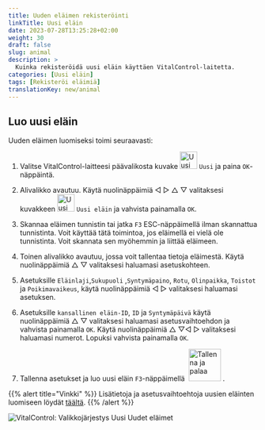 ```yaml
---
title: Uuden eläimen rekisteröinti
linkTitle: Uusi eläin
date: 2023-07-28T13:25:28+02:00
weight: 30
draft: false
slug: animal
description: >
  Kuinka rekisteröidä uusi eläin käyttäen VitalControl-laitetta.
categories: [Uusi eläin]
tags: [Rekisteröi eläimiä]
translationKey: new/animal
---
```

## Luo uusi eläin

Uuden eläimen luomiseksi toimi seuraavasti:

1. Valitse VitalControl-laitteesi päävalikosta kuvake <img src="/icons/main/new-animal.svg" width="35" align="bottom" alt="Uusi eläin" /> `Uusi` ja paina `OK`-näppäintä.

2. Alivalikko avautuu. Käytä nuolinäppäimiä ◁ ▷ △ ▽ valitaksesi kuvakkeen <img src="/icons/main/new-animal.svg" width="35" align="bottom" alt="Uusi eläin" /> `Uusi eläin` ja vahvista painamalla `OK`.

3. Skannaa eläimen tunnistin tai jatka `F3` ESC-näppäimellä ilman skannattua tunnistinta. Voit käyttää tätä toimintoa, jos eläimellä ei vielä ole tunnistinta. Voit skannata sen myöhemmin ja liittää eläimeen.

4. Toinen alivalikko avautuu, jossa voit tallentaa tietoja eläimestä. Käytä nuolinäppäimiä △ ▽ valitaksesi haluamasi asetuskohteen.

5. Asetuksille `Eläinlaji`,`Sukupuoli` ,`Syntymäpaino`, `Rotu`, `Olinpaikka`, `Toistot` ja `Poikimavaikeus`, käytä nuolinäppäimiä ◁ ▷ valitaksesi haluamasi asetuksen.

6. Asetuksille `kansallinen eläin-ID`, `ID` ja `Syntymäpäivä` käytä nuolinäppäimiä △ ▽ valitaksesi haluamasi asetusvaihtoehdon ja vahvista painamalla `OK`. Käytä nuolinäppäimiä △ ▽◁ ▷ valitaksesi haluamasi numerot. Lopuksi vahvista painamalla `OK`.

7. Tallenna asetukset ja luo uusi eläin `F3`-näppäimellä &nbsp;<img src="/icons/footer/save_exit.svg" width="65" align="bottom" alt="Tallenna ja palaa" />&nbsp;.

{{% alert title="Vinkki" %}}
Lisätietoja ja asetusvaihtoehtoja uusien eläinten luomiseen löydät [täältä](../../settings/animal-registration/).
{{% /alert %}}

   ![VitalControl: Valikkojärjestys Uusi Uudet eläimet](../images/new.png "Luo uusi eläin")
